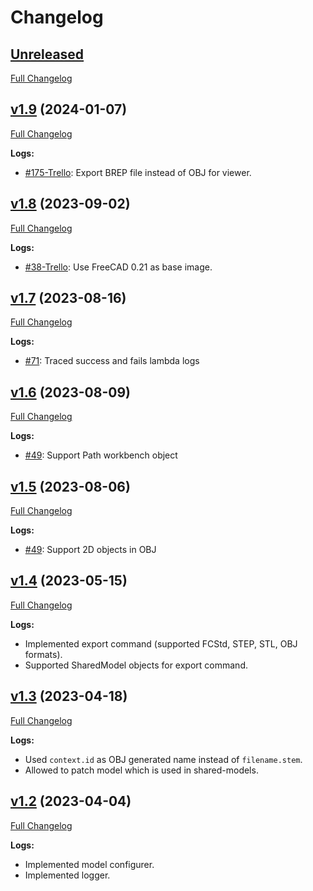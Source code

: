 # Changelog

## [Unreleased](https://github.com/Ondsel-Development/FC-Worker/tree/main)
[Full Changelog](https://github.com/Ondsel-Development/FC-Worker/compare/v1.9...main)

## [v1.9](https://github.com/Ondsel-Development/FC-Worker/tree/v1.9) (2024-01-07)
[Full Changelog](https://github.com/Ondsel-Development/FC-Worker/compare/v1.8...v1.9)

**Logs:**
- [#175-Trello](https://trello.com/c/i2ShRwva/175-update-viewer): Export BREP file instead of OBJ for viewer.

## [v1.8](https://github.com/Ondsel-Development/FC-Worker/tree/v1.8) (2023-09-02)
[Full Changelog](https://github.com/Ondsel-Development/FC-Worker/compare/v1.7...v1.8)

**Logs:**
- [#38-Trello](https://trello.com/c/l9rsndSX/38-rebuild-runner-with-latest-freecad-source-code): Use FreeCAD 0.21 as base image.

## [v1.7](https://github.com/Ondsel-Development/FC-Worker/tree/v1.7) (2023-08-16)
[Full Changelog](https://github.com/Ondsel-Development/FC-Worker/compare/v1.6...v1.7)

**Logs:**
- [#71](https://github.com/Ondsel-Development/Ondsel-Server/issues/71): Traced success and fails lambda logs

## [v1.6](https://github.com/Ondsel-Development/FC-Worker/tree/v1.6) (2023-08-09)
[Full Changelog](https://github.com/Ondsel-Development/FC-Worker/compare/v1.5...v1.6)

**Logs:**
- [#49](https://github.com/Ondsel-Development/Ondsel-Server/issues/49): Support Path workbench object

## [v1.5](https://github.com/Ondsel-Development/FC-Worker/tree/v1.5) (2023-08-06)
[Full Changelog](https://github.com/Ondsel-Development/FC-Worker/compare/v1.4...v1.5)

**Logs:**
- [#49](https://github.com/Ondsel-Development/Ondsel-Server/issues/49): Support 2D objects in OBJ

## [v1.4](https://github.com/Ondsel-Development/FC-Worker/tree/v1.4) (2023-05-15)
[Full Changelog](https://github.com/Ondsel-Development/FC-Worker/compare/v1.3...v1.4)

**Logs:**
- Implemented export command (supported FCStd, STEP, STL, OBJ formats).
- Supported SharedModel objects for export command.

## [v1.3](https://github.com/Ondsel-Development/FC-Worker/tree/v1.3) (2023-04-18)
[Full Changelog](https://github.com/Ondsel-Development/FC-Worker/compare/v1.2...v1.3)

**Logs:**
- Used `context.id` as OBJ generated name instead of `filename.stem`.
- Allowed to patch model which is used in shared-models.

## [v1.2](https://github.com/Ondsel-Development/FC-Worker/tree/v1.2) (2023-04-04)
[Full Changelog](https://github.com/Ondsel-Development/FC-Worker/compare/4a5f23ed77d0267c6a950ff6b085cd8c032f8a5e...v1.2)

**Logs:**
- Implemented model configurer.
- Implemented logger.
